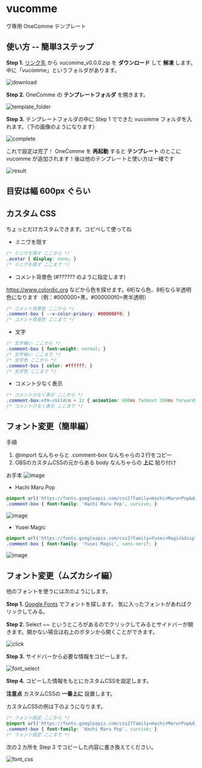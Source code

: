 # vucomme

ヴ専用 OneComme テンプレート

## 使い方 -- 簡単3ステップ

__Step 1.__ [リンク先](https://github.com/dep689/vucomme/releases) から vucomme_v0.0.0.zip を __ダウンロード__ して __解凍__ します。
中に「vucomme」というフォルダがあります。

![download](https://user-images.githubusercontent.com/117683899/236481839-8b73aa04-b04d-4bca-a4ef-b8e6c5f183c8.png)


__Step 2.__ OneComme の __テンプレートフォルダ__ を開きます。

![template_folder](https://user-images.githubusercontent.com/117683899/236480765-9cfa487f-8a9e-4e6f-b143-6845337d5719.png)

__Step 3.__ テンプレートフォルダの中に Step 1 でできた vucomme フォルダを入れます。（下の画像のようになります）

![complete](https://user-images.githubusercontent.com/117683899/236482935-b1542685-9b26-4f42-973a-29a6674f4231.png)


これで設定は完了！ OneComme を __再起動__ すると __テンプレート__ のとこに vucomme が追加されます！後は他のテンプレートと使い方は一緒です

![result](https://user-images.githubusercontent.com/117683899/236483434-5eda73ec-7817-404e-b3ea-8583438eb125.png)


## 目安は幅 600px ぐらい

## カスタム CSS

ちょっとだけカスタムできます。コピペして使ってね

- ミニヴを隠す

```css
/* ミニヴを隠す ここから */
.avatar { display: none; }
/* ミニヴを隠す ここまで */
```

- コメント背景色 (#?????? のように指定します)

https://www.colordic.org などから色を探せます。6桁なら色、8桁なら半透明色になります（例：#000000=黒，#000000f0=黒半透明）

```css
/* コメント背景色 ここから */
.comment-box { --v-color-primary: #000000f0; }
/* コメント背景色 ここまで */
```

- 文字

```css
/* 文字細い ここから */
.comment-box { font-weight: normal; }
/* 文字細い ここまで */
/* 文字色 ここから */
.comment-box { color: #ffffff; }
/* 文字色 ここまで */
```

- コメント少なく表示

```css
/* コメント少なく表示 ここから */
.comment-box:nth-child(n + 3) { animation: 600ms fadeout 200ms forwards ease-out; }
/* コメント少なく表示 ここまで */
```

## フォント変更（簡単編）

手順
1. @import なんちゃらと .comment-box なんちゃらの２行をコピー
2. OBSのカスタムCSSの元からある body なんちゃらの __上に__ 貼り付け

お手本
![image](https://github.com/dep689/vucomme/assets/117683899/87cfe905-2aaa-4a09-b85a-4231ce1207f6)


- Hachi Maru Pop
```css
@import url('https://fonts.googleapis.com/css2?family=Hachi+Maru+Pop&display=swap');
.comment-box { font-family: 'Hachi Maru Pop', cursive; }
```
![image](https://github.com/dep689/vucomme/assets/117683899/e6d52092-49c7-4ac7-b1a3-bc9e82b694ff)


- Yusei Magic
```css
@import url('https://fonts.googleapis.com/css2?family=Yusei+Magic&display=swap');
.comment-box { font-family: 'Yusei Magic', sans-serif; }
```
![image](https://github.com/dep689/vucomme/assets/117683899/c9b100e3-0ef9-47a6-975e-3cfd8ae8fb36)


## フォント変更（ムズカシイ編）

他のフォントを使うには次のようにします。

__Step 1.__ [Google Fonts](https://fonts.google.com/?subset=japanese&noto.script=Jpan) でフォントを探します。
気に入ったフォントがあればクリックしてみる。

__Step 2.__ Select ~~ というところがあるのでクリックしてみるとサイドバーが開きます。開かない場合は右上のボタンから開くことができます。

![click](https://user-images.githubusercontent.com/117683899/236665548-076d85ce-eefa-47d9-a5b6-6c576f814dac.png)


__Step 3.__  サイドバーから必要な情報をコピーします。

![font_select](https://user-images.githubusercontent.com/117683899/236666553-04a2717d-f4c8-40be-81ab-36dc4a000f2a.png)

__Step 4.__ コピーした情報をもとにカスタムCSSを設定します。

__注意点__ カスタムCSSの __一番上に__ 設置します。

カスタムCSSの例は下のようになります。

```css
/* フォント設定 ここから */
@import url('https://fonts.googleapis.com/css2?family=Hachi+Maru+Pop&display=swap');
.comment-box { font-family: 'Hachi Maru Pop', cursive; }
/* フォント設定 ここまで */
```

次の２カ所を Step 3 でコピーした内容に書き換えてください。

![font_css](https://user-images.githubusercontent.com/117683899/236667828-62e63e00-ba6e-4e21-b0ca-b0f1a998fcc8.png)

